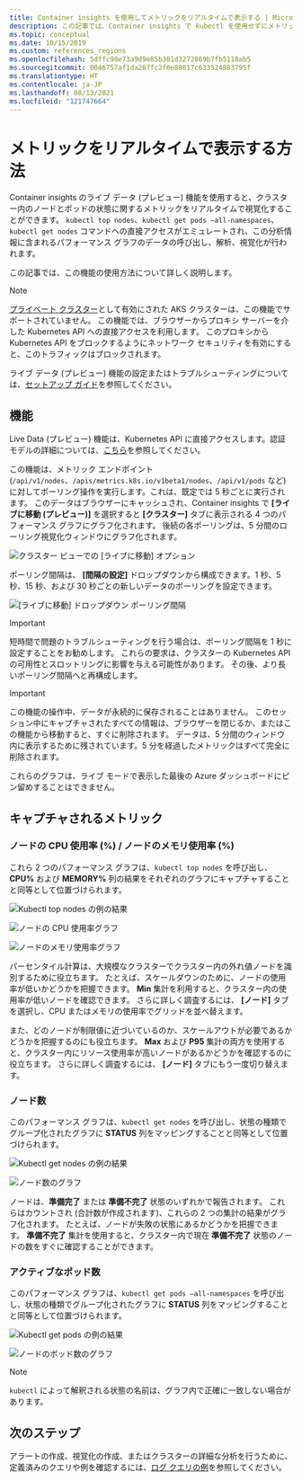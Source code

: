 ```yaml
---
title: Container insights を使用してメトリックをリアルタイムで表示する | Microsoft Docs
description: この記事では、Container insights で kubectl を使用せずにメトリックをリアルタイムで表示する方法について説明します。
ms.topic: conceptual
ms.date: 10/15/2019
ms.custom: references_regions
ms.openlocfilehash: 5dffc98e73a9d9e85b301d3272869b7fb5118ab5
ms.sourcegitcommit: 0046757af1da267fc2f0e88617c633524883795f
ms.translationtype: HT
ms.contentlocale: ja-JP
ms.lasthandoff: 08/13/2021
ms.locfileid: "121747664"
---
```

# <a name="how-to-view-metrics-in-real-time"></a>メトリックをリアルタイムで表示する方法

Container insights のライブ データ (プレビュー) 機能を使用すると、クラスター内のノードとポッドの状態に関するメトリックをリアルタイムで視覚化することができます。 `kubectl top nodes`、`kubectl get pods –all-namespaces`、`kubectl get nodes` コマンドへの直接アクセスがエミュレートされ、この分析情報に含まれるパフォーマンス グラフのデータの呼び出し、解析、視覚化が行われます。

この記事では、この機能の使用方法について詳しく説明します。

>[!NOTE]
>[プライベート クラスター](https://azure.microsoft.com/updates/aks-private-cluster/)として有効にされた AKS クラスターは、この機能でサポートされていません。 この機能では、ブラウザーからプロキシ サーバーを介した Kubernetes API への直接アクセスを利用します。 このプロキシから Kubernetes API をブロックするようにネットワーク セキュリティを有効にすると、このトラフィックはブロックされます。

ライブ データ (プレビュー) 機能の設定またはトラブルシューティングについては、[セットアップ ガイド](container-insights-livedata-setup.md)を参照してください。

## <a name="how-it-works"></a>機能

Live Data (プレビュー) 機能は、Kubernetes API に直接アクセスします。認証モデルの詳細については、[こちら](https://kubernetes.io/docs/concepts/overview/kubernetes-api/)を参照してください。

この機能は、メトリック エンドポイント (`/api/v1/nodes`、`/apis/metrics.k8s.io/v1beta1/nodes`、`/api/v1/pods` など) に対してポーリング操作を実行します。これは、既定では 5 秒ごとに実行されます。 このデータはブラウザーにキャッシュされ、Container insights で **[ライブに移動 (プレビュー)]** を選択すると **[クラスター]** タブに表示される 4 つのパフォーマンス グラフにグラフ化されます。 後続の各ポーリングは、5 分間のローリング視覚化ウィンドウにグラフ化されます。

![クラスター ビューでの [ライブに移動] オプション](./media/container-insights-livedata-metrics/cluster-view-go-live-example-01.png)

ポーリング間隔は、 **[間隔の設定]** ドロップダウンから構成できます。1 秒、5 秒、15 秒、および 30 秒ごとの新しいデータのポーリングを設定できます。

![[ライブに移動] ドロップダウン ポーリング間隔](./media/container-insights-livedata-metrics/cluster-view-polling-interval-dropdown.png)

>[!IMPORTANT]
>短時間で問題のトラブルシューティングを行う場合は、ポーリング間隔を 1 秒に設定することをお勧めします。 これらの要求は、クラスターの Kubernetes API の可用性とスロットリングに影響を与える可能性があります。 その後、より長いポーリング間隔へと再構成します。

>[!IMPORTANT]
>この機能の操作中、データが永続的に保存されることはありません。 このセッション中にキャプチャされたすべての情報は、ブラウザーを閉じるか、またはこの機能から移動すると、すぐに削除されます。 データは、5 分間のウィンドウ内に表示するために残されています。5 分を経過したメトリックはすべて完全に削除されます。

これらのグラフは、ライブ モードで表示した最後の Azure ダッシュボードにピン留めすることはできません。

## <a name="metrics-captured"></a>キャプチャされるメトリック

### <a name="node-cpu-utilization---node-memory-utilization-"></a>ノードの CPU 使用率 (%) / ノードのメモリ使用率 (%)

これら 2 つのパフォーマンス グラフは、`kubectl top nodes` を呼び出し、**CPU%** および **MEMORY%** 列の結果をそれぞれのグラフにキャプチャすることと同等として位置づけられます。

![Kubectl top nodes の例の結果](./media/container-insights-livedata-metrics/kubectl-top-nodes-example.png)

![ノードの CPU 使用率グラフ](./media/container-insights-livedata-metrics/cluster-view-node-cpu-util.png)

![ノードのメモリ使用率グラフ](./media/container-insights-livedata-metrics/cluster-view-node-memory-util.png)

パーセンタイル計算は、大規模なクラスターでクラスター内の外れ値ノードを識別するために役立ちます。 たとえば、スケールダウンのために、ノードの使用率が低いかどうかを把握できます。 **Min** 集計を利用すると、クラスター内の使用率が低いノードを確認できます。 さらに詳しく調査するには、 **[ノード]** タブを選択し、CPU またはメモリの使用率でグリッドを並べ替えます。

また、どのノードが制限値に近づいているのか、スケールアウトが必要であるかどうかを把握するのにも役立ちます。 **Max** および **P95** 集計の両方を使用すると、クラスター内にリソース使用率が高いノードがあるかどうかを確認するのに役立ちます。 さらに詳しく調査するには、 **[ノード]** タブにもう一度切り替えます。

### <a name="node-count"></a>ノード数

このパフォーマンス グラフは、`kubectl get nodes` を呼び出し、状態の種類でグループ化されたグラフに **STATUS** 列をマッピングすることと同等として位置づけられます。

![Kubectl get nodes の例の結果](./media/container-insights-livedata-metrics/kubectl-get-nodes-example.png)

![ノード数のグラフ](./media/container-insights-livedata-metrics/cluster-view-node-count-01.png)

ノードは、**準備完了** または **準備不完了** 状態のいずれかで報告されます。 これらはカウントされ (合計数が作成されます)、これらの 2 つの集計の結果がグラフ化されます。
たとえば、ノードが失敗の状態にあるかどうかを把握できます。 **準備不完了** 集計を使用すると、クラスター内で現在 **準備不完了** 状態のノードの数をすぐに確認することができます。

### <a name="active-pod-count"></a>アクティブなポッド数

このパフォーマンス グラフは、`kubectl get pods –all-namespaces` を呼び出し、状態の種類でグループ化されたグラフに **STATUS** 列をマッピングすることと同等として位置づけられます。

![Kubectl get pods の例の結果](./media/container-insights-livedata-metrics/kubectl-get-pods-example.png)

![ノードのポッド数のグラフ](./media/container-insights-livedata-metrics/cluster-view-node-pod-count.png)

>[!NOTE]
>`kubectl` によって解釈される状態の名前は、グラフ内で正確に一致しない場合があります。

## <a name="next-steps"></a>次のステップ

アラートの作成、視覚化の作成、またはクラスターの詳細な分析を行うために、定義済みのクエリや例を確認するには、[ログ クエリの例](container-insights-log-query.md)を参照してください。
